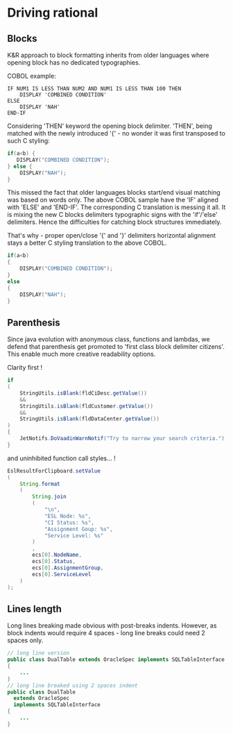 # Driving rational


## Blocks

K&R approach to block formatting inherits from older languages where opening block has no dedicated typographies.

COBOL example: 

```cobol
IF NUM1 IS LESS THAN NUM2 AND NUM1 IS LESS THAN 100 THEN
    DISPLAY 'COMBINED CONDITION'
ELSE
    DISPLAY 'NAH'
END-IF    
```

Considering 'THEN' keyword the opening block delimiter. 'THEN', being matched with the newly introduced '{' - no wonder it was first transposed to such C styling:

```c
if(a<b) {
   DISPLAY("COMBINED CONDITION");
} else {
    DISPLAY("NAH");
}    
```

This missed the fact that older languages blocks start/end visual matching was based on words only. The above COBOL sample have the 'IF' aligned with 'ELSE' and 'END-IF'.
The corresponding C translation is messing it all. It is mixing the new C blocks delimiters typographic signs with the 'if'/'else' delimiters. Hence the difficulties for catching block structures immediately.

That's why - proper open/close '{' and '}' delimiters horizontal alignment stays  a better C  styling translation to  the above COBOL.
```c
if(a<b) 
{
    DISPLAY("COMBINED CONDITION");
}
else 
{
    DISPLAY("NAH");
}    
```

## Parenthesis

Since java evolution with anonymous class, functions and lambdas, we defend that parenthesis get promoted to 'first class block delimiter citizens'. This enable much more creative readability options. 

Clarity first !

```java
if
(
    StringUtils.isBlank(fldCiDesc.getValue())
    &&
    StringUtils.isBlank(fldCustomer.getValue())
    &&
    StringUtils.isBlank(fldDataCenter.getValue())
)
{
    JetNotifs.DoVaadinWarnNotif("Try to narrow your search criteria.");
}
```
and uninhibited function call styles... !

```java
EslResultForClipboard.setValue
(
    String.format
    (
        String.join
        (
            "\n",
            "ESL Node: %s",
            "CI Status: %s",
            "Assignment Goup: %s",
            "Service Level: %s"
        )
        ,
        ecs[0].NodeName,
        ecs[0].Status,
        ecs[0].AssignmentGroup,
        ecs[0].ServiceLevel
    )
);
```

## Lines length

Long lines breaking made obvious with post-breaks indents. However, as block indents would require 4 spaces - long line breaks could need 2 spaces only.


```java
// long line version
public class DualTable extends OracleSpec implements SQLTableInterface
{
    ...
}
// long line breaked using 2 spaces indent
public class DualTable 
  extends OracleSpec 
  implements SQLTableInterface
{
    ...
}
```
